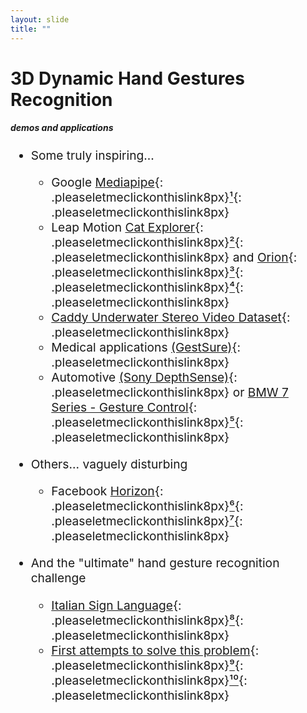 ```yaml
---
layout: slide
title: ""
---
```


# 3D Dynamic Hand Gestures Recognition
##### **demos and applications**

<div markdown="1" style="font-size:2vw;ul{font-size:10vw};">

- Some truly inspiring...
	- Google [Mediapipe](img/On-Device-Real-Time-Hand-Tracking-with-MediaPipe-machinelearning-deeplearning-j4GcRIAPgJw.webm){: .pleaseletmeclickonthislink8px}[¹](https://www.youtube.com/watch?v=j4GcRIAPgJw){: .pleaseletmeclickonthislink8px}
	- Leap Motion [Cat Explorer](img/Cat-Explorer-9KCA44GZRQg.webm){: .pleaseletmeclickonthislink8px}[²](https://www.youtube.com/watch?v=9KCA44GZRQg){: .pleaseletmeclickonthislink8px} and [Orion](img/Leap-Motion-Orion-rnlCGw-0R8g.webm){: .pleaseletmeclickonthislink8px}[³](https://www.youtube.com/watch?v=rnlCGw-0R8g){: .pleaseletmeclickonthislink8px}[⁴](https://support.leapmotion.com/hc/en-us/articles/360004493377-What-happened-to-gesture-support-How-can-I-make-a-gesture-){: .pleaseletmeclickonthislink8px}
	- [Caddy Underwater Stereo Video Dataset](http://www.caddian.eu){: .pleaseletmeclickonthislink8px}
	- Medical applications [(GestSure)](https://www.gestsure.com){: .pleaseletmeclickonthislink8px}
	- Automotive [(Sony DepthSense)](https://www.sony-depthsensing.com/DepthSense/Markets/Automotive){: .pleaseletmeclickonthislink8px} or [BMW 7 Series - Gesture Control](img/BMW-7-Series-Gesture-Control-szyrQfgAaWo.webm){: .pleaseletmeclickonthislink8px}[⁵](https://www.youtube.com/watch?v=szyrQfgAaWo){: .pleaseletmeclickonthislink8px}

- Others... vaguely disturbing
	- Facebook [Horizon](img/Facebook-Horizon-New-Worlds-in-the-Making-o67td5HFghI.webm){: .pleaseletmeclickonthislink8px}[⁶](https://www.youtube.com/watch?v=o67td5HFghI){: .pleaseletmeclickonthislink8px}[⁷](https://www.youtube.com/watch?v=Is8eXZco46Q){: .pleaseletmeclickonthislink8px}

- And the "ultimate" hand gesture recognition challenge
	- [Italian Sign Language](img/Alphabet-in-Italian-Sign-Language-_EvFa1v2yjo.webm){: .pleaseletmeclickonthislink8px}[⁸](https://www.youtube.com/watch?v=_EvFa1v2yjo){: .pleaseletmeclickonthislink8px}
	- [First attempts to solve this problem](img/Making-Amazon-Alexa--respond-to-Sign-Language-using-AI-kS53y6GWm0w.webm){: .pleaseletmeclickonthislink8px}[⁹](https://www.youtube.com/watch?v=kS53y6GWm0w){: .pleaseletmeclickonthislink8px}[¹⁰](https://github.com/shekit/alexa-sign-language-translator){: .pleaseletmeclickonthislink8px}
</div>



<!--


- Facebook [Horizon](img/Welcome-to-Facebook-Horizon-Is8eXZco46Q.webm){: .pleaseletmeclickonthislink}

https://support.leapmotion.com/hc/en-us/articles/360004493377-What-happened-to-gesture-support-How-can-I-make-a-gesture-

- Google [Mediapipe](https://www.youtube.com/watch?v=j4GcRIAPgJw){: .pleaseletmeclickonthislink}
- Leap Motion [Cat Explorer](https://www.youtube.com/watch?v=9KCA44GZRQg){: .pleaseletmeclickonthislink} and [Orion](https://www.youtube.com/watch?v=rnlCGw-0R8g){: .pleaseletmeclickonthislink}
- Automotive [(Sony DepthSense)](https://www.sony-depthsensing.com/DepthSense/Markets/Automotive){: .pleaseletmeclickonthislink} or [BMW 7 Series - Gesture Control](https://www.youtube.com/watch?v=szyrQfgAaWo){: .pleaseletmeclickonthislink}
- Facebook [Horizon](https://www.youtube.com/watch?v=Is8eXZco46Q){: .pleaseletmeclickonthislink}
- Facebook [Horizon](https://www.youtube.com/watch?v=o67td5HFghI){: .pleaseletmeclickonthislink}

-->

